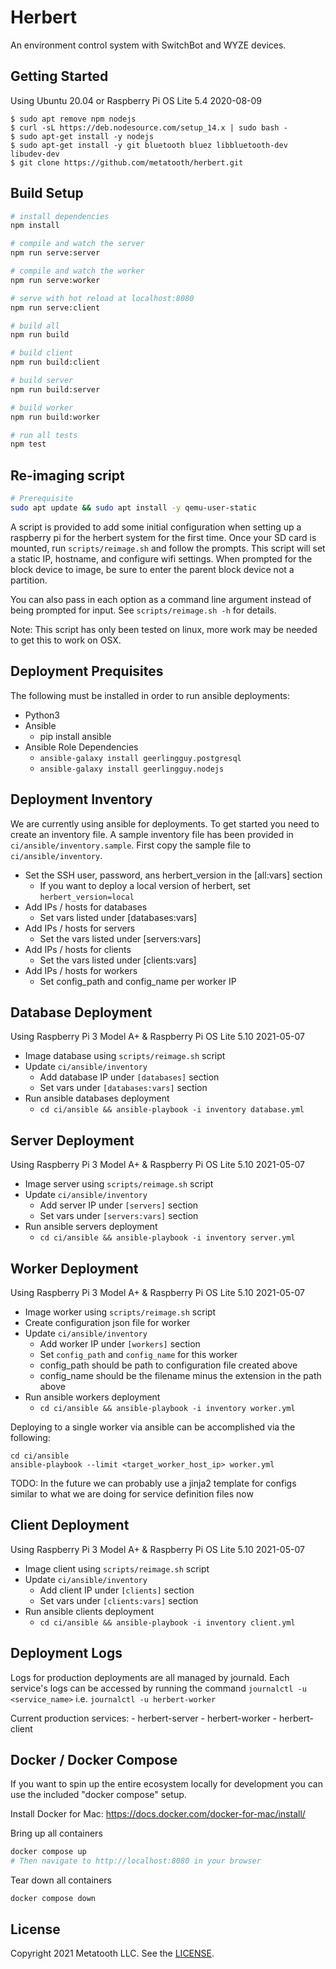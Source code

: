 # Herbert

An environment control system with SwitchBot and WYZE devices.

## Getting Started

Using Ubuntu 20.04 or Raspberry Pi OS Lite 5.4 2020-08-09

```
$ sudo apt remove npm nodejs
$ curl -sL https://deb.nodesource.com/setup_14.x | sudo bash -
$ sudo apt-get install -y nodejs
$ sudo apt-get install -y git bluetooth bluez libbluetooth-dev libudev-dev
$ git clone https://github.com/metatooth/herbert.git
```

## Build Setup

``` bash
# install dependencies
npm install

# compile and watch the server
npm run serve:server

# compile and watch the worker
npm run serve:worker

# serve with hot reload at localhost:8080
npm run serve:client

# build all
npm run build

# build client
npm run build:client

# build server
npm run build:server

# build worker
npm run build:worker

# run all tests
npm test
```

## Re-imaging script

```bash
# Prerequisite
sudo apt update && sudo apt install -y qemu-user-static
```

A script is provided to add some initial configuration when setting up
a raspberry pi for the herbert system for the first time. Once your SD card
is mounted, run `scripts/reimage.sh` and follow the prompts. This script will
set a static IP, hostname, and configure wifi settings. When prompted for the
block device to image, be sure to enter the parent block device not a partition.

You can also pass in each option as a command line argument instead of being
prompted for input. See `scripts/reimage.sh -h` for details.

Note: This script has only been tested on linux, more work may be needed to
get this to work on OSX.

## Deployment Prequisites

The following must be installed in order to run ansible deployments:

- Python3
- Ansible
    - pip install ansible
- Ansible Role Dependencies
    - `ansible-galaxy install geerlingguy.postgresql`
    - `ansible-galaxy install geerlingguy.nodejs`

## Deployment Inventory

We are currently using ansible for deployments. To get started you need to
create an inventory file. A sample inventory file has been provided in
`ci/ansible/inventory.sample`. First copy the sample file to
`ci/ansible/inventory`.

- Set the SSH user, password, ans herbert_version in the [all:vars] section
    - If you want to deploy a local version of herbert, set
      `herbert_version=local`
- Add IPs / hosts for databases
    - Set vars listed under [databases:vars]
- Add IPs / hosts for servers
    - Set the vars listed under [servers:vars]
- Add IPs / hosts for clients
    - Set the vars listed under [clients:vars]
- Add IPs / hosts for workers
    - Set config_path and config_name per worker IP

## Database Deployment

Using Raspberry Pi 3 Model A+ & Raspberry Pi OS Lite 5.10 2021-05-07

- Image database using `scripts/reimage.sh` script
- Update `ci/ansible/inventory`
    - Add database IP under `[databases]` section
    - Set vars under `[databases:vars]` section
- Run ansible databases deployment
    - `cd ci/ansible && ansible-playbook -i inventory database.yml`

## Server Deployment

Using Raspberry Pi 3 Model A+ & Raspberry Pi OS Lite 5.10 2021-05-07

- Image server using `scripts/reimage.sh` script
- Update `ci/ansible/inventory`
    - Add server IP under `[servers]` section
    - Set vars under `[servers:vars]` section
- Run ansible servers deployment
    - `cd ci/ansible && ansible-playbook -i inventory server.yml`

## Worker Deployment

Using Raspberry Pi 3 Model A+ & Raspberry Pi OS Lite 5.10 2021-05-07

- Image worker using `scripts/reimage.sh` script
- Create configuration json file for worker
- Update `ci/ansible/inventory`
    - Add worker IP under `[workers]` section
    - Set `config_path` and `config_name` for this worker
    - config_path should be path to configuration file created above
    - config_name should be the filename minus the extension in the path above
- Run ansible workers deployment
    - `cd ci/ansible && ansible-playbook -i inventory worker.yml`

Deploying to a single worker via ansible can be accomplished via the following:

```
cd ci/ansible
ansible-playbook --limit <target_worker_host_ip> worker.yml
```

TODO: In the future we can probably use a jinja2 template for configs similar
to what we are doing for service definition files now

## Client Deployment

Using Raspberry Pi 3 Model A+ & Raspberry Pi OS Lite 5.10 2021-05-07

- Image client using `scripts/reimage.sh` script
- Update `ci/ansible/inventory`
    - Add client IP under `[clients]` section
    - Set vars under `[clients:vars]` section
- Run ansible clients deployment
    - `cd ci/ansible && ansible-playbook -i inventory client.yml`

## Deployment Logs
Logs for production deployments are all managed by journald. Each service's
logs can be accessed by running the command `journalctl -u <service_name>`
i.e. `journalctl -u herbert-worker`

Current production services:
    - herbert-server
    - herbert-worker
    - herbert-client

## Docker / Docker Compose

If you want to spin up the entire ecosystem locally for development you can
use the included "docker compose" setup.

Install Docker for Mac: https://docs.docker.com/docker-for-mac/install/

Bring up all containers

```bash
docker compose up
# Then navigate to http://localhost:8080 in your browser
```

Tear down all containers

```
docker compose down
```

## License

Copyright 2021 Metatooth LLC. See the [LICENSE](LICENSE).
